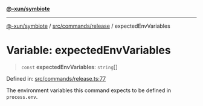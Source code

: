 [**@-xun/symbiote**](../../../../README.md)

***

[@-xun/symbiote](../../../../README.md) / [src/commands/release](../README.md) / expectedEnvVariables

# Variable: expectedEnvVariables

> `const` **expectedEnvVariables**: `string`[]

Defined in: [src/commands/release.ts:77](https://github.com/Xunnamius/symbiote/blob/39b78f935df3d66a96654bd78c86b3952384b660/src/commands/release.ts#L77)

The environment variables this command expects to be defined in
`process.env`.
